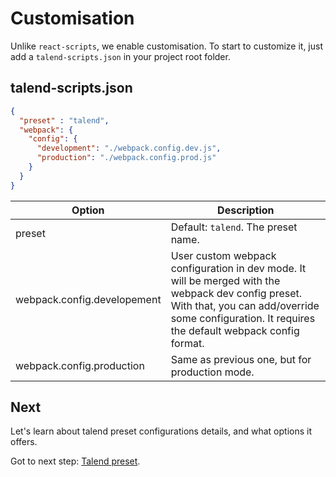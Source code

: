 # Customisation

Unlike `react-scripts`, we enable customisation. To start to customize it, just add a `talend-scripts.json` in your project root folder.

## talend-scripts.json

```json
{
  "preset" : "talend",
  "webpack": {
    "config": {
      "development": "./webpack.config.dev.js",
      "production": "./webpack.config.prod.js"
    }
  }
}
```

| Option | Description |
|---|---|
| preset | Default: `talend`. The preset name. |
| webpack.config.developement | User custom webpack configuration in dev mode. It will be merged with the webpack dev config preset. With that, you can add/override some configuration. It requires the default webpack config format. |
| webpack.config.production | Same as previous one, but for production mode. |

## Next

Let's learn about talend preset configurations details, and what options it offers.

Got to next step: [Talend preset](../preset/README.md).
